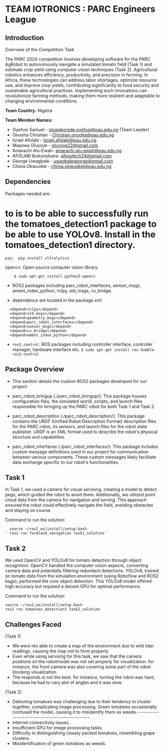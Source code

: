 # TEAM IOTRONICS : PARC Engineers League 

## Introduction

Overview of the Competition Task

The PARC 2024 competition involves developing software for the PARC AgRobot to autonomously navigate a simulated tomato field (Task 1) and estimate crop yield using computer vision techniques (Task 2).
Agricultural robotics enhances efficiency, productivity, and precision in farming. In Africa, these technologies can address labor shortages, optimize resource use, and improve crop yields, contributing significantly to food security and sustainable agricultural practices. Implementing such innovations can revolutionize farming methods, making them more resilient and adaptable to changing environmental conditions.

**Team Country:** Nigeira

**Team Member Names:**

* Oyefusi Samuel - oluwakorede.oyefusi@pau.edu.ng (Team Leader)
* Onuoha Christian - Christian.onuoha@pau.edu.ng
* Israel Afolabi - Israel.afolabi@pau.edu.ng
* Mayowa Oluyoye - oluyoye22@gmail.com
* Amarachi Alu-Ewah- amarachi.alu-ewah@pau.edu.ng
* AFOLABI Ibukunoluwa- afosutech24@gmail.com
* George Uwagbale - uwagbalegeorge@gmail.com
* Chima Okwuokei - chima.okwuokei@pau.edu.ng
  

## Dependencies
Packages needed are: 
# to is to be able to successfully run the tomatoes_detection1 package to be able to use YOLOv8. Install in the tomatoes_detection1 directory.
```
pip:  pip install ultralytics 
```
opencv: Open-source computer vision library.
```
    $ sudo apt-get install python3-opencv
```
  
- ROS2 packages including parc_robot_interfaces, sensor_msgs, ament_index_python, rclpy, std_msgs, cv_bridge.
  
- dependence are located in the package.xml
```
  <depend>rclpy</depend>
  <depend>std_msgs</depend>
  <depend>geometry_msgs</depend>
  <depend>parc_robot_interfaces</depend>
  <depend>sensor_msgs</depend>
  <depend>cv_bridge</depend>
  <depend>ament_index_python</depend>
```
  
- `ros2_control`: ROS packages including controller interface, controller manager, hardware interface etc.
    `$ sudo apt-get install ros-humble-ros2-control`

## Package Overview

* This section details the custom ROS2 packages developed for our project:

* parc_robot_bringup (./parc_robot_bringup/): This package houses configuration files, the simulated world, scripts, and launch files responsible for bringing up the PARC robot for both Task 1 and Task 2.

* parc_robot_description (./parc_robot_description/): This package contains the URDF (Unified Robot Description Format) description files for the PARC robot, its sensors, and launch files for the robot state publisher. URDF is an XML format used to describe the robot's physical structure and capabilities.

* parc_robot_interfaces (./parc_robot_interfaces/): This package includes custom message definitions used in our project for communication between various components. These custom messages likely facilitate data exchange specific to our robot's functionalities.


## Task 1

In Task 1, we used a camera for visual servoing, creating a model to detect pegs, which guided the robot to avoid them. Additionally, we utilized point cloud data from the camera for navigation and turning. This approach ensured the robot could effectively navigate the field, avoiding obstacles and staying on course.

Command to run the solution:
```
  source ~/ros2_ws/install/setup.bash
` ros2 run farmland_navigation task1_solution `
```
## Task 2
We used OpenCV and YOLOv8 for tomato detection through object recognition. OpenCV handled the computer vision aspects, converting camera data and potentially filtering redundant detections. YOLOv8, trained on tomato data from the simulation environment (using Roboflow and ROS2 bags), performed the core object detection. This YOLOv8 model offered high accuracy but required a decent GPU for optimal performance.

Command to run the solution:

```
source ~/ros2_ws/install/setup.bash
ros2 run tomatoes_detection1 task2_solution
```

## Challenges Faced
(Task 1)
- We were nto able to create a map of the environment due to wild lidar readings. causing the map not to form properly
- Even while using servoing for this task, we saw that the camera positions on the robotmodel was not set properly for visualization. for instance, the front camera was also covering some part of the robot blocking visualization.
- The responds is not the best. for instance, turning the robot was hard, because he had to vary alot of angles and it was slow. 


(Task 2)
- Detecting tomatoes was challenging due to their tendency to cluster together, complicating image processing. Green tomatoes occasionally confused the model, 
 causing it to misidentify them as weeds.--------------------------------------------------
- Internet connectivity issues.
- Insufficient GPU for image processing tasks.
- Difficulty in distinguishing closely packed tomatoes, resembling grape clusters.
- Misidentification of green tomatoes as weeds.
